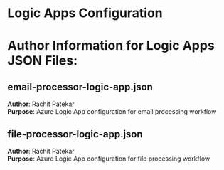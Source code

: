 # Logic Apps Configuration
# Author Information for Logic Apps JSON Files:

## email-processor-logic-app.json
**Author**: Rachit Patekar  
**Purpose**: Azure Logic App configuration for email processing workflow

## file-processor-logic-app.json  
**Author**: Rachit Patekar  
**Purpose**: Azure Logic App configuration for file processing workflow
